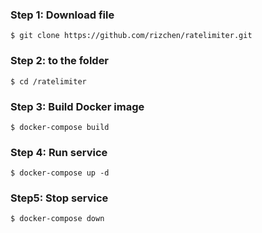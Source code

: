 ### Step 1: Download file
```
$ git clone https://github.com/rizchen/ratelimiter.git
```

### Step 2: to the folder 
```
$ cd /ratelimiter
```

### Step 3: Build Docker image
```
$ docker-compose build
```


### Step 4: Run service
```
$ docker-compose up -d
```

### Step5: Stop service
```
$ docker-compose down
```
